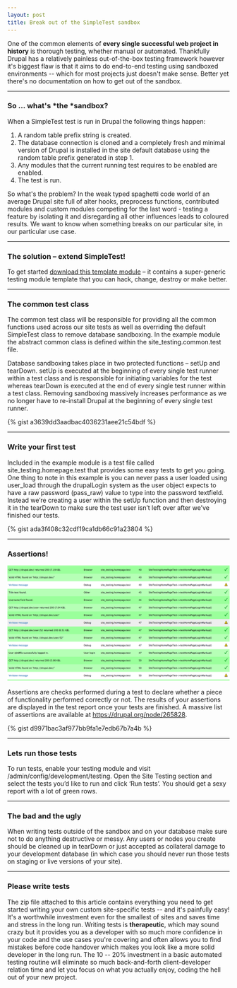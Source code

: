 ```yaml
---
layout: post
title: Break out of the SimpleTest sandbox
---
```


One of the common elements of **every single successful web project in history** is thorough testing, whether manual or automated. Thankfully Drupal has a relatively painless out-of-the-box testing framework however it's biggest flaw is that it aims to do end-to-end testing using sandboxed environments -- which for most projects just doesn't make sense. Better yet there's no documentation on how to get out of the sandbox.

--- 
### So ... what's *the *sandbox?

When a SimpleTest test is run in Drupal the following things happen:

1. A random table prefix string is created.
1. The database connection is cloned and a completely fresh and minimal version of Drupal is installed in the site default database using the random table prefix generated in step 1.
1. Any modules that the current running test requires to be enabled are enabled.
1. The test is run.

So what's the problem? In the weak typed spaghetti code world of an average Drupal site full of alter hooks, preprocess functions, contributed modules and custom modules competing for the last word - testing a feature by isolating it and disregarding all other influences leads to coloured results. We want to know when something breaks on our particular site, in our particular use case.

--- 
### The solution – extend SimpleTest!
To get started [download this template module](https://github.com/martsie/site-testing-skeleton-module) – it contains a super-generic testing module template that you can hack, change, destroy or make better.

--- 
### The common test class
The common test class will be responsible for providing all the common functions used across our site tests as well as overriding the default SimpleTest class to remove database sandboxing. In the example module the abstract common class is defined within the site_testing.common.test file.

Database sandboxing takes place in two protected functions – setUp and tearDown. setUp is executed at the beginning of every single test runner within a test class and is responsible for initiating variables for the test whereas tearDown is executed at the end of every single test runner within a test class. Removing sandboxing massively increases performance as we no longer have to re-install Drupal at the beginning of every single test runner.

{% gist a3639dd3aadbac4036231aee21c54bdf %}

--- 
### Write your first test
Included in the example module is a test file called site_testing.homepage.test that provides some easy tests to get you going. One thing to note in this example is you can never pass a user loaded using user_load through the drupalLogin system as the user object expects to have a raw password (pass_raw) value to type into the password textfield. Instead we’re creating a user within the setUp function and then destroying it in the tearDown to make sure the test user isn’t left over after we’ve finished our tests.

{% gist ada3f408c32cdf19ca1db66c91a23804 %}

--- 
### Assertions!
![](/images/drupal-assertions-page.png)

Assertions are checks performed during a test to declare whether a piece of functionality performed correctly or not. The results of your assertions are displayed in the test report once your tests are finished. A massive list of assertions are available at <https://drupal.org/node/265828>.

{% gist d9971bac3af977bb9fa1e7edb67b7a4b %}

--- 
### Lets run those tests
To run tests, enable your testing module and visit /admin/config/development/testing. Open the Site Testing section and select the tests you’d like to run and click ‘Run tests’. You should get a sexy report with a lot of green rows.

--- 
### The bad and the ugly
When writing tests outside of the sandbox and on your database make sure not to do anything destructive or messy. Any users or nodes you create should be cleaned up in tearDown or just accepted as collateral damage to your development database (in which case you should never run those tests on staging or live versions of your site).

--- 
### Please write tests
The zip file attached to this article contains everything you need to get started writing your own custom site-specific tests -- and it's painfully easy! It's a worthwhile investment even for the smallest of sites and saves time and stress in the long run. Writing tests is **therapeutic**, which may sound crazy but it provides you as a developer with so much more confidence in your code and the use cases you're covering and often allows you to find mistakes before code handover which makes you look like a more solid developer in the long run. The 10 -- 20% investment in a basic automated testing routine will eliminate so much back-and-forth client-developer relation time and let you focus on what you actually enjoy, coding the hell out of your new project.
